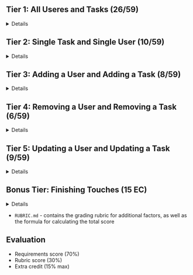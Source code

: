 ## Tier 1: All Useres and Tasks (26/59)

<details>

### Frontend

#### User

  <details>

- [ ] Write a component to display a list of all users (at least their names and images)
- [ ] Write a users sub-reducer to manage users in your Redux store
- [ ] Display the all-users component when the url matches `/users`

  </details>

#### Tasks

  <details>

- [ ] Write a component to display a list of all tasks (at least their names)
- [ ] Write a tasks sub-reducer to manage tasks in your Redux store
- [ ] Display the all-tasks component when the url matches `/tasks`

  </details>

#### Navbar

  <details>

- [ ] Add a links to the navbar that can be used to navigate to the all-users view and the all-tasks view

  </details>

### Backend

#### Seed

  <details>

- [ ] Write a function which sync's and seeds your database when your application starts

  </details>

#### User

  <details>
  
  - [ ] Write a route to serve up all users

- Write a `users` model with the following information:
  - [ ] name - not empty or null
  - [ ] imageUrl - with a default value
  - [ ] address - not empty or null
  - [ ] description - extremely large text

  </details>

#### Tasks

  <details>
  
  - [ ] Write a route to serve up all tasks

- Write a `tasks` model with the following information:

  - [ ] firstName - not empty or null
  - [ ] lastName - not empty or null
  - [ ] email - not empty or null; must be a valid email
  - [ ] imageUrl - with a default value
  - [ ] gpa - decimal between 0.0 and 4.0

- [ ] Tasks may be associated with at most one user. Likewise, users may be associated with many tasks

  </details>

</details>

## Tier 2: Single Task and Single User (10/59)

<details>

### Frontend

<details>
  
#### Single User
  
  <details>
  
  - Write a component to display a single user with the following information:
    - [ ] The user's name, image, address and description
    - [ ] A list of the names of all tasks in that user (or a helpful message if it doesn't have any tasks)
  - [ ] Display the appropriate user's info when the url matches `/users/:userId`
  - [ ] Clicking on a user from the users view should navigate to show that user

- [ ] Clicking on the name of a task in the user view should navigate to show that task in the task view

  </details>

#### Single Tasks

<details>
  
  - Write a component to display a single task with the following information:
    - [ ] The task's full name, email, image, and gpa
    - [ ] The name of their user (or a helpful message if they don't have one)
  - [ ] Display the appropriate task when the url matches `/tasks/:taskId`
  - [ ] Clicking on a task from the tasks view should navigate to show that task

- [ ] Clicking on the name of a user in the task view should navigate to show that user in the user view

</details>

</details>

### Backend

<details>
  
#### User

<details>
  
   - [ ] Write a route to serve up a single task (based on their id), _including that task's user_
  
</details>

#### Tasks
  
<details>
  
   - [ ] Write a route to serve up a single user (based on its id), _including that users' tasks_
  
</details>

</details>
  
</details>
  
</details>

## Tier 3: Adding a User and Adding a Task (8/59)

<details>

### Frontend

<details>

#### User
  
  <details>
    
- [ ] Write a component to display a form for adding a new user that contains inputs for _at least_ the name and address.
- [ ] Display this component as part of the users view, alongside the list of users
    
- Submitting the form with a valid name/address should:
  - [ ] Make an AJAX request that causes the new user to be persisted in the database
  - [ ] Add the new user to the list of users without needing to refresh the page

  </details>
  
#### Task
  
  <details>
    
 - [ ] Write a component to display a form for adding a new task that contains inputs for _at least_ first name, last name and email
 - [ ] Display this component as part of the tasks view, alongside the list of tasks

 - Submitting the form with a valid first name/last name/email should:
   - [ ] Make an AJAX request that causes the new task to be persisted in the database
   - [ ] Add the new task to the list of tasks without needing to refresh the page
  
  </details>

</details>
  
### Backend
  
<details>
  
#### User
  
  <details>
  
  - [ ] Write a route to add a new user
    
  </details>
  
#### Task
  
  <details>
    
  - [ ] Write a route to add a new task
    
  </details>
  
 
</details>
  
</details>

## Tier 4: Removing a User and Removing a Task (6/59)

<details>
  
### Frontend

<details>

 #### User
  
  <details>
    
  - [ ] In the users view, include an `X` button next to each user
  - Clicking the `X` button should:

    - [ ] Make an AJAX request that causes that user to be removed from database
    - [ ] Remove the user from the list of users without needing to refresh the page
    
  </details>
  
 #### Task
  
  <details>
    
  - [ ] In the tasks view, include an `X` button next to each task
  - Clicking the `X` button should:
  
    - [ ] Make an AJAX request that causes that task to be removed from database
    - [ ] Remove the task from the list of tasks without needing to refresh the page

  
  </details>


</details>
  
### Backend

<details>
  
  #### User
  
  <details>
    
  - [ ] Write a route to remove a user (based on its id)
    
  </details>
  
  #### Task
  
  <details>
    
  - [ ] Write a route to remove a task (based on their id)
    
  </details>
  
</details>
  
</details>

## Tier 5: Updating a User and Updating a Task (9/59)

<details>

### Frontend

<details>

#### User
  
  <details>
  
  - [ ] Write a component to display a form updating _at least_ a user's name and address
  - [ ] Display this component as part of the user view
    - Submitting the form with valid data should:
  - [ ] Make an AJAX request that causes that user to be updated in the database
  - [ ] Update the user in the current view without needing to refresh the page
    - [ ] In the user view, display an `Unregister` button next to each of its tasks, which removes the task from the user (in the database as           well as this view); hint: the task is still in the database but is no longer associated with the user
    
  </details>

#### Task
  
  <details>
    
  - [ ] Write a component to display a form updating a task
  - [ ] Display this component as part of the task view
   - Submitting the form with valid data should:
  - [ ] Make an AJAX request that causes that task to be updated in the database
  - [ ] Update the task in the current view without needing to refresh the page
    
  </details>

</details>

### Backend

<details>
  
#### User
  
<details>
  
- [ ] Write a route to update an existing user
  
</details>

#### Task
  
<details>
  
- [ ] Write a route to update an existing task
  
</details>  
  
</details>
  
</details>

## Bonus Tier: Finishing Touches (15 EC)

<details>

#### Finishing Touches

<details>

- [ ] If a user attempts to add a new task or user without a required field, a helpful message should be displayed
- [ ] If a user attempts to access a page that doesn't exist (ex. `/potato`), a helpful "not found" message should be displayed
- [ ] If a user attempts to view a task/user that doesn't exist, a helpful message should be displayed
- [ ] Whenever a component needs to wait for data to load from the server, a "loading" message should be displayed until the data is available
- [ ] Overall, the app is spectacularly styled and visually stunning

</details>

#### Ordering

<details>

- [ ] Create option for tasks to be ordered based on lastName on all-tasks view
- [ ] Create option for tasks to be ordered based on GPA on all-tasks view
- [ ] Create option for users to be ordered based on number of assigned tasks on all-users view

</details>

#### Filtering

<details>

- [ ] Create a filter on all-tasks view to only show tasks who are not assigned to a user
- [ ] Create a filter on the all-users view to only show users that do not have any assigned tasks

</details>

#### Seeding & Pagination

<details>

- [ ] Seed 100+ tasks and 100+ users
- [ ] Implement _front-end_ pagination for the tasks view (e.g. `/tasks?page=1` renders the first ten tasks, and `/tasks?page=2` renders tasks 11-20)
- [ ] Implement _front-end_ pagination for the users view (e.g. `/users?page=1` renders the first ten users, and `/users?page=2` renders users 11-20)
- [ ] Implement _back-end_ pagination for tasks (e.g. `/api/tasks?page=1` returns the first ten tasks' data, and `/api/tasks?page=2` returns tasks 11-20)
- [ ] Implement _back-end_ pagination for users (e.g. `/api/users?page=1` returns the first ten users' data, and `/api/users?page=2` returns users 11-20)

</details>
  
</details>

- `RUBRIC.md` - contains the grading rubric for additional factors, as well as the formula for calculating the total score

## Evaluation

- Requirements score (70%)
- Rubric score (30%)
- Extra credit (15% max)
